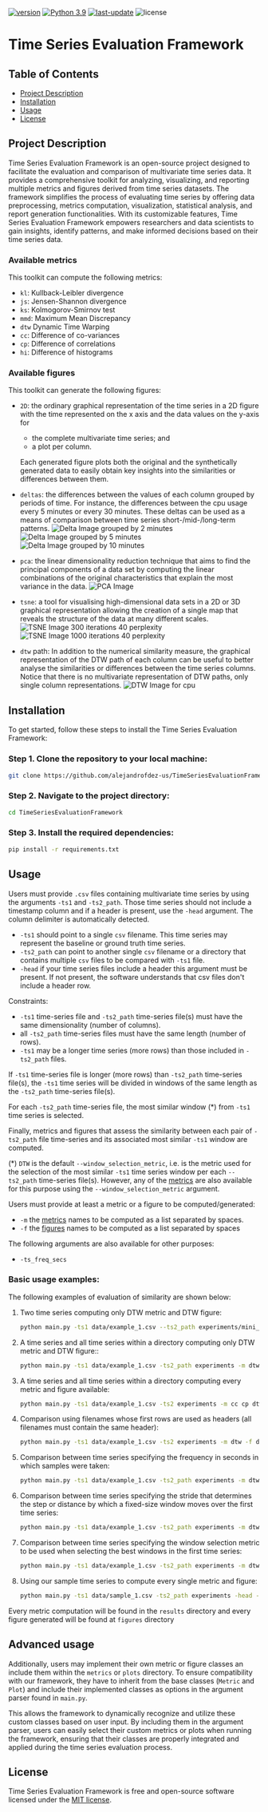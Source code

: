 [![version](https://img.shields.io/badge/version-2.0-blue)](https://github.com/alejandrofdez-us/TimeSeriesEvaluationFramework/releases)
[![Python 3.9](https://img.shields.io/badge/python-3.9-darkgreen)](https://www.python.org/downloads/release/python-390/)
[![last-update](https://img.shields.io/badge/last_update-07/XY/2023-brightgreen)](https://github.com/alejandrofdez-us/TimeSeriesEvaluationFramework/commits/main)
![license](https://img.shields.io/badge/license-MIT-orange)

# Time Series Evaluation Framework

## Table of Contents

- [Project Description](#project-description)
- [Installation](#installation)
- [Usage](#usage)
- [License](#license)

## Project Description

Time Series Evaluation Framework is an open-source project designed to facilitate the evaluation and comparison of
multivariate time series data. It provides a comprehensive toolkit for analyzing, visualizing, and reporting multiple
metrics and figures derived from time series datasets. The framework simplifies the process of evaluating time series by
offering data preprocessing, metrics computation, visualization, statistical analysis, and report generation
functionalities. With its customizable features, Time Series Evaluation Framework empowers researchers and data
scientists to gain insights, identify patterns, and make informed decisions based on their time series data.

### Available metrics

This toolkit can compute the following metrics:

- `kl`: Kullback-Leibler divergence
- `js`: Jensen-Shannon divergence
- `ks`: Kolmogorov-Smirnov test
- `mmd`: Maximum Mean Discrepancy
- `dtw` Dynamic Time Warping
- `cc`: Difference of co-variances
- `cp`: Difference of correlations
- `hi`: Difference of histograms

### Available figures

This toolkit can generate the following figures:

- `2D`: the ordinary graphical representation of the time series in a 2D figure with the time represented on the x axis
  and the data values on the y-axis for
    - the complete multivariate time series; and
    - a plot per column.

  Each generated figure plots both the original and the synthetically generated data to easily obtain key insights into
  the similarities or differences between them.
- `deltas`: the differences between the values of each column grouped by periods of time. For instance, the differences
  between the cpu usage every 5 minutes or every 30 minutes. These deltas can be used as a means of comparison between
  time series short-/mid-/long-term patterns.
  ![Delta Image grouped by 2 minutes](docs/images/mini_sample_1/deltas/cpu_TS_1_vs_TS_2_(grouped_by_2_minutes).png)
  ![Delta Image grouped by 5 minutes](docs/images/mini_sample_1/deltas/cpu_TS_1_vs_TS_2_(grouped_by_5_minutes).png)
  ![Delta Image grouped by 10 minutes](docs/images/mini_sample_1/deltas/cpu_TS_1_vs_TS_2_(grouped_by_10_minutes).png)
- `pca`: the linear dimensionality reduction technique that aims to find the principal components of a data set by
  computing the linear combinations of the original characteristics that explain the most variance in the data.
  ![PCA Image](docs/images/pca/PCA.png)
- `tsne`: a tool for visualising high-dimensional data sets in a 2D or 3D graphical representation allowing the creation
  of a single map that reveals the structure of the data at many different scales.
  ![TSNE Image 300 iterations 40 perplexity](docs/images/tsne/t_SNE_iter_300-perplexity_40.png)
  ![TSNE Image 1000 iterations 40 perplexity](docs/images/tsne/t_SNE_iter_1000-perplexity_40.png)
- `dtw` path: In addition to the numerical similarity measure, the graphical representation of the DTW path of each
  column can be useful to better analyse the similarities or differences between the time series columns. Notice that
  there is no multivariate representation of DTW paths, only single column representations.
  ![DTW Image for cpu](docs/images/mini_sample_1/dtw/DTW_cpu.png)

## Installation

To get started, follow these steps to install the Time Series Evaluation Framework:

### Step 1. Clone the repository to your local machine:

```Bash
git clone https://github.com/alejandrofdez-us/TimeSeriesEvaluationFramework
```

### Step 2. Navigate to the project directory:

```Bash
cd TimeSeriesEvaluationFramework
```

### Step 3. Install the required dependencies:

```Bash
pip install -r requirements.txt
```

## Usage

Users must provide `.csv` files containing multivariate time series by using the arguments `-ts1` and `-ts2_path`. Those
time series should not include a timestamp column and if a header is present, use the `-head` argument. The column
delimiter is automatically detected.

- `-ts1` should point to a single `csv` filename. This time series may represent the baseline or ground truth time
  series.
- `-ts2_path` can point to another single `csv` filename or a directory that contains multiple `csv` files to be
  compared with `-ts1` file.
- `-head` if your time series files include a header this argument must be present. If not present, the software
  understands that csv files don't include a header row.

Constraints:

- `-ts1` time-series file and `-ts2_path` time-series file(s) must have the same dimensionality (number of columns).
- all `-ts2_path` time-series files must have the same length (number of rows).
- `-ts1` may be a longer time series (more rows) than those included in `-ts2_path` files.

If `-ts1` time-series file is longer (more rows) than `-ts2_path` time-series file(s), the `-ts1` time series will be
divided in windows of the same
length as the `-ts2_path` time-series file(s).

For each `-ts2_path` time-series file, the most similar window (*) from `-ts1` time series is selected.

Finally, metrics and figures that assess the similarity between each pair of `-ts2_path` file
time-series and its associated most similar `-ts1` window are computed.

(*) `DTW` is the default `--window_selection_metric`, i.e. is the metric used for the selection of the most
similar `-ts1` time series window per each `--ts2_path` time-series file(s). However, any of the
[metrics](#available-metrics) are also available for this purpose using the `--window_selection_metric` argument.

Users must provide at least a metric or a figure to be computed/generated:

- `-m` the [metrics](#available-metrics) names to be computed as a list separated by spaces.
- `-f` the [figures](#available-figures) names to be computed as a list separated by spaces

The following arguments are also available for other purposes:

- `-ts_freq_secs`

### Basic usage examples:

The following examples of evaluation of similarity are shown below:

1. Two time series computing only DTW metric and DTW figure:
    ```Bash
    python main.py -ts1 data/example_1.csv --ts2_path experiments/mini_example_1.csv --metrics dtw --figures dtw
    ```

1. A time series and all time series within a directory computing only DTW metric and DTW figure::

    ```Bash
    python main.py -ts1 data/example_1.csv -ts2_path experiments -m dtw -f dtw
    ```

1. A time series and all time series within a directory computing every metric and figure available:

    ```Bash
    python main.py -ts1 data/example_1.csv -ts2 experiments -m cc cp dtw hi js kl ks mmd -f deltas dtw evolution pca tsne
    ```

1. Comparison using filenames whose first rows are used as headers (all filenames must contain the same header):

    ```Bash
    python main.py -ts1 data/example_1.csv -ts2 experiments -m dtw -f dtw -head
    ```

1. Comparison between time series specifying the frequency in seconds in which samples were taken:

    ```Bash
    python main.py -ts1 data/example_1.csv -ts2_path experiments -m dtw -f dtw --timestamp_frequency_seconds 60
    ```

1. Comparison between time series specifying the stride that determines the step or distance by which a fixed-size
   window
   moves over the first time series:

    ```Bash
    python main.py -ts1 data/example_1.csv -ts2_path experiments -m dtw -f dtw -strd 5
    ```

1. Comparison between time series specifying the window selection metric to be used when selecting the best windows in
   the first time series:

    ```Bash
    python main.py -ts1 data/example_1.csv -ts2_path experiments -m dtw -f dtw --window_selection_metric js
    ```

1. Using our sample time series to compute every single metric and figure:

    ```Bash
    python main.py -ts1 data/sample_1.csv -ts2_path experiments -head -m cc cp dtw hi js kl ks mmd -f deltas dtw evolution pca tsne -w_select_met cc -ts_freq_secs 60 -strd 5
    ```

Every metric computation will be found in the `results` directory and every figure generated will be found at `figures`
directory

## Advanced usage

Additionally, users may implement their own metric or figure classes an include them within the `metrics` or `plots`
directory. To ensure compatibility with our framework, they have to inherit from the base classes (`Metric` and `Plot`)
and include their implemented classes as options in the argument parser found in `main.py`.

This allows the framework to dynamically recognize and utilize these custom classes based on user input. By including
them in the argument parser, users can easily select their custom metrics or plots when running the framework, ensuring
that their classes are properly integrated and applied during the time series evaluation process.

## License

Time Series Evaluation Framework is free and open-source software licensed under the [MIT license](LICENSE).